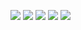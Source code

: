 ![](http://github-profile-summary-cards.vercel.app/api/cards/profile-details?username=1337vida&theme=tokyonight) 
![](http://github-profile-summary-cards.vercel.app/api/cards/repos-per-language?username=1337vida&theme=tokyonight)  ![](http://github-profile-summary-cards.vercel.app/api/cards/most-commit-language?username=1337vida&theme=tokyonight) 
![](http://github-profile-summary-cards.vercel.app/api/cards/stats?username=1337vida&theme=tokyonight) ![](http://github-profile-summary-cards.vercel.app/api/cards/productive-time?username=1337vida&theme=tokyonight&utcOffset=1) 

<!--
**1337vida/1337vida** is a ✨ _special_ ✨ repository because its `README.md` (this file) appears on your GitHub profile.

Here are some ideas to get you started:

- 🔭 I’m currently working on ...
- 🌱 I’m currently learning ...
- 👯 I’m looking to collaborate on ...
- 🤔 I’m looking for help with ...
- 💬 Ask me about ...
- 📫 How to reach me: ...
- 😄 Pronouns: ...
- ⚡ Fun fact: ...
-->
